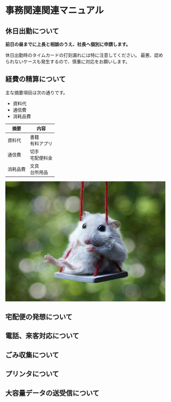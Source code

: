 # 事務関連関連マニュアル
## 休日出勤について
**前日の昼までに上長と相談のうえ、社長へ個別に申請します。**

休日出勤時のタイムカードの打刻漏れには特に注意してください。
最悪、認められないケースも発生するので、慎重に対応をお願いします。

## 経費の精算について
主な摘要項目は次の通りです。
- 資料代
- 通信費
- 消耗品費

|摘要|内容
|--|--
|資料代 |書籍<br>有料アプリ
|通信費 |切手<br>宅配便料金
|消耗品費   |文具<br>台所用品

![ハムスター](img/40802138.jpeg)

## 宅配便の発想について
## 電話、来客対応について
## ごみ収集について
## プリンタについて
## 大容量データの送受信について
